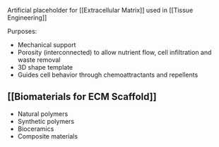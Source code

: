 Artificial placeholder for [[Extracellular Matrix]] used in [[Tissue Engineering]]

Purposes:
* Mechanical support
* Porosity (interconnected) to allow nutrient flow, cell infiltration and waste removal
* 3D shape template
* Guides cell behavior through chemoattractants and repellents

## [[Biomaterials for ECM Scaffold]]
- Natural polymers
- Synthetic polymers
- Bioceramics
- Composite materials
